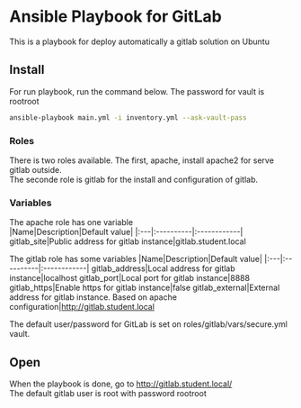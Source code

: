 # Ansible Playbook for GitLab

This is a playbook for deploy automatically a gitlab solution on Ubuntu

## Install
For run playbook, run the command below. The password for vault is rootroot
```bash
ansible-playbook main.yml -i inventory.yml --ask-vault-pass
```

### Roles
There is two roles available. The first, apache, install apache2 for serve gitlab outside.<br>
The seconde role is gitlab for the install and configuration of gitlab.

### Variables
The apache role has one variable<br>
|Name|Description|Default value|
|:---|:----------|:------------|
gitlab_site|Public address for gitlab instance|gitlab.student.local

The gitlab role has some variables
|Name|Description|Default value|
|:---|:----------|:------------|
gitlab_address|Local address for gitlab instance|localhost
gitlab_port|Local port for gitlab instance|8888
gitlab_https|Enable https for gitlab instance|false
gitlab_external|External address for gitlab instance. Based on apache configuration|http://gitlab.student.local

The default user/password for GitLab is set on roles/gitlab/vars/secure.yml vault.

## Open
When the playbook is done, go to http://gitlab.student.local/<br>
The default gitlab user is root with password rootroot
